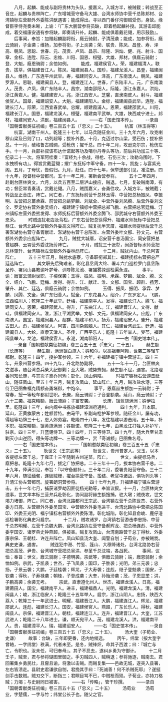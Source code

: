 <!-- { "loadSidebar": true } -->
　　八月，起麟、能成与副将贵林为头队，援嘉义。入城方半，被贼截；转战至正音庄，起麟与贵林阵亡，广东增城营守备马大雄、台湾水师协中营千总陈邦材、台湾镇标左营额外外委陈洪猷遇害；能成得出。寻以西门番仔沟御贼受伤，身故。缘督臣李侍尧奏未晰，上谕：『广东大鹏营参将员缺，即着杨起麟补授。其游击邱能成，着交福康安遇有参将缺，即奏请升补。起麟、能成俱着戴花翎，用示鼓励』。
　　后事闻，奉旨：加赠起麟副将衔，廕云骑尉，子清茂袭；能成，加参将衔，廕云骑尉，子金袭；维扬，加参将衔，子上炎袭；荣、联贵、陈凤、昌登、寿、泽高、朝凤、思聪、世春、元、茂贵、卢凤、昌宗、际隆、洪灿、健、兆、射斗、国章、金标、连陞、际云、忠维、川阳、国恩、桓璧、大雄、邦材，俱廕云骑尉；登、大魁，廕恩骑尉；余恤如例。
　　能成，福建侯官人。荣，福建福清人。联贵、拔萃，俱福建晋江人。陈凤、福建闽县人。国珍，福建龙溪人。昌登，福建闽县人。维扬，广东连平州武举。寿，福建同安人。泽高，广东南澳人。朝凤，福建罗源人。恩聪，福建闽县人。登，福建连江人。世春，广东陆丰人。元，广东南澳人。茂贵、卢凤，俱广东陆丰人。昌宗，湖南邵阳人。际隆，浙江永嘉人。洪灿，浙江黄岩人。健，福建建安人。兆，浙江西安人。芝馨，直隶南皮人。射斗，福建侯官人。国章，福建诏安人。大魁，福建建阳人。金标，福建闽县武举。连陞，福建长汀人。际荣，江西宜春武举。忠耀，顺建霞浦人。恩荣，福建邵武人。川阳，福建长汀人。国恩，福建龙溪人。桓璧，福建南平武举。大雄，陕西咸宁进士。邦材，福建同安人。洪猷，福建闽县人。
　　——右「国史馆本传」。
　　--录自「国朝耆献类征初编」卷三百五十五（「忠义」二十五）。
　　杭富（林玉得等）
　　杭富，湖南干州人。乾隆三十七年，以马兵随征金川。三十九年六月，攻克喇穆山梁及日则了口，功列超等；拔补外委。十月，克迈过尔山梁，受石伤；拔补把总。十一月，破格鲁古贼碉，受枪伤；擢千总。四十年二月，攻逊克尔宗，枪伤左手。十一月，兵部补叙该布达什诺起等功及噶尔丹寺头等功，前后共功加三十等、纪录二十一次。将军阿桂奏：『富经九十余战，得枪、石伤三次；攻勒乌围时，下水拽桥有功』。得旨赏戴蓝翎；擢广东抚标中军守备。四十一年，凯旋；与宴紫光阁。五月，丁母忧，告假归。九月，赴任。四十七年，保举送部引见，准注册。四十九年，授督标中营都司。五十一年二月，署新会营参将。
　　五十二年四月，赴剿台匪林爽文。六月，以兵五百至二层泸山接应，贼退。七月，复破贼南潭，有功；督臣常青奏请，赏戴花翎。八月，贼围嘉义，奋勇往攻。入城方半，被贼截；转战至正音庄，阵亡。同亡者，广东抚标前营千总林玉得、中营把总杨振凤、李振明、左营把总苗承霖、前营把总姚梦麟、刘斌全、中营外委刘凤腾、后营外委刘文全、罗定协右营外委吴绍介、福建建宁镇标中营把总郑飞鹏、右营把总官廷梅、汀州镇标左营外委熊发得、水师抚标后营额外外委余腾飞、邵武城守右营额外外委王恩荣。
　　时贼连扰老店及茑松，广东右营把总徐得升、福建水师抚标中营把总蔡江、台湾北路中营额外外委高文得阵亡。贼复扰半天厝，福建水师提标后营千总署澎湖协右营守备胥献珪、澎湖协右营千总陈淮、左营外委叶文郁、孙文元、右营额外外委余应彪阵亡。
　　九月，贼扰大城厝，诏安营千总汤国宝、同安营把总曾超群、云霄营外委沈扬芳阵亡。
　　十月，贼扰三十张犁，闽浙督标水师营把总林肇升、台湾镇标左营额外外委林彪阵亡。
　　十二月，贼扰内山，千总阿吉阵亡。
　　五十三年正月，贼扰水底寮，守备职衔郑其仁、福建抚标右营把总严廷选阵亡。
　　其文职先后殉难者，彰化县丞周大纶、署斗六门巡检罗门县丞陈圣传、署凤山县教谕叶梦苓、训导陈龙池、署猫雾拺巡检渠永湜。
　　事平，谕：廕富云骑尉世职，子榕保袭；玉得、振凤、振明、承霖、梦麟、斌全、腾、文全、绍介、飞鹏、廷梅、发得、得升、江、献珪、淮、文郁、国宝、超群、扬芳、肇升、其仁、廷选，俱廕云骑尉；余恤如例。
　　玉得、振凤、振明、承霖、梦麟、凤腾、文全，俱广东归善人。斌全，广东花县人。绍介，广东罗定人。飞鹏，江西临川人；乾隆三十年武举。廷梅，福建南平人。发得，福建长汀人。腾飞，福建同安人。恩荣，福建邵武人。得升，广东曲江人。江，福建晋江人。文得、献珪，俱福建同安人。淮，浙江平湖武举。文郁、文元，俱福建同安人。应彪，广东南澳人。国宝，福建闽县人。超群，福建平和人。扬芳，福建诏安人。肇升，福建古田人。彪，福建侯官人。阿吉，四川杂榖脑人。其仁，福建台湾武生。廷选，福建闽县人。大纶，直隶天津人。圣传，广西平乐人；乾隆十五年举人。梦苓，福建闽县举人。龙池，福建侯官人。永湜，湖南祁阳人。
　　——右「国史馆本传」。
　　--录自「国朝耆献类征初编」卷三百五十五（「忠义」二十五）。
　　赫生额（长庚等）
　　赫生额，满洲镶白旗人；姓和尔。以高祖董阿赖，世袭二等轻车都尉。乾隆三十四年，授护军参领。三十六年，补福建福宁镇中营游击。四十三年，升泉州营参将。四十九年，升北路协副将。
　　五十一年十一月，台匪林爽文滋事，随台湾总兵柴大纪御剿；至大墩，贼势蜂拥，赫生额不屈，遇害。北路理番同知长庚，与其次子嵩乔同殉；彰化、凤山俱陷。
　　时福宁镇标右营游击延山，随征凤山。至五十年三月，贼复攻凤山，延山阵亡。九月，贼攻盐水港，三等侍卫巴图鲁福克精额奋勇堵御，中炮卒。
　　事平，恩廕赫生额加一云骑尉；子常春，授一等轻车都尉世职。长庚，廕云骑尉；子音登额袭。延山，廕云骑尉；子六十三袭。福克精额，廕云骑尉；子富安袭。
　　长庚，镶蓝旗满洲；姓伊拉里。乾隆四十三年，由内阁中书拣放福建漳洲府通判。
　　四十九年，升本职。延山，正黄旗蒙古；姓额哲特。由马甲，补副鸟枪护军参领。随征金川，屡有功，得超等功牌三十七，恩入郊劳宴。乾隆四十八年，发往福建以游击用。五十年，补本职。福克精额，镶黄旗满洲；姓额诺。乾隆三十七年，由黑龙江打牲人补护军，驻京。四十三年，升蓝翎侍卫。四十四年，升三等侍卫。四十九年，随大兵至甘肃剿灭小山逆回，得头等功牌一、三等功牌一，赏「奇诚额」巴图鲁名号。
　　——右「国史馆本传」。
　　——「国朝耆献类征初编」卷三百五十五（「忠义」二十五）。
　　耿世文（王宗武等）
　　耿世文，贵州普定人。父玉，以本省提标左营千总，于雍正十三年随剿古州逆苗，阵亡。
　　世文，由提标马兵，廕把总。乾隆十九年七月，拔定广协把总。二十三年十一月，拔本协右营千总。二十九年，俸满引见，奉旨：『以守备题补』。三十年二月，委署贵阳营守备。三十二年六月，随征缅甸，连破贼栅，擢台拱营守备。蛮结、老官屯诸战，俱功列头等；升清江协左营都司。旋署朗洞营参将。
　　四十七年九月，升福建福宁镇左营游击。五十一年七月，捕获诸罗劫囚匪徒杨光勳等，奉旨议叙。十一月，台匪林爽文滋事，世文率本标三营弁兵赴彰化，协同副将赫生额搜捕，驻大墩；贼夜攻，世文竭力堵御，阵亡。同亡者，台湾北路都司王宗武、台湾镇左营千总陈世杰、右营外委方日高、左营额外外委吴国宝、中营额外外委毛进丰、台湾北路协中营把总陈国印、外委王光明、福宁镇标右营额外外委陈清。彰化城陷，彰化知县俞峻、鹿仔港巡检署彰化典史冯启宗。
　　十二月，贼攻诸罗，台湾镇右营游击李忠扬、中营千总苏明耀、左营千总魏大鹏、台湾北路协左营守备郝辉龙、把总杨连彪、中营外委李国安、诸罗典史钟燕超，俱被害。贼复攻凤山，台湾南路营千总丁得秋、外委康宗保、王朝桂、许连升阵亡。凤山知县汤大奎、闻警自刎；子荀业，亦被贼戕。典史史谦，遇害。
　　贼连犯中港、竹堑、篷山、大穆降诸处，台湾北路协右营把总高茂、尹贵、台湾城守营把总吴洪、参革千总沈端，各战死。
　　事闻，议恤；奉旨：世文，廕云骑尉；子德明袭。宗武等，俱廕云骑尉；端，廕恩骑尉；余恤如例。宗武，子凯袭；世杰，子飞凤袭；国印，子胜袭；光明，弟三元袭；忠扬，子景云袭；大鹏，子廷桂袭；辉龙，子大寿袭；连彪，继子登魁袭；国安，子钦袭；得秋，子寿禄袭；朝桂，子登成袭；大奎，孙贻汾袭；茂，子恩显垄；洪，子鹏高袭；余袭无考。
　　宗武，直隶遵化州人。世杰，福建龙溪人。日高，福建莆田人。国宝，福建南平人。进丰，福建福鼎人。光明，福建龙溪人。清，福建闽县人；峻，浙江临安人；乾隆三十五年举人。启宗，浙江山阴人。忠扬，陕西大荔人；乾隆三十一年武进士。明耀，福建晋江人。大鹏，福建连江人。辉龙，福建邵武人。连彪，福建长汀人。国安，福建侯官人。燕超，广东长乐人。得秋，福建闽县人。宗保，福建晋江人。朝桂，福建连江人。连升，福建晋江人。大奎，江苏武进人；乾隆二十八年进士。谦，顺天宛平人。茂，福建龙溪人。洪，福建南平人。贵，福建漳平人。瑞，福建诏安人。
　　——右「国史馆本传」。
　　--录自「国朝耆献类征初编」卷三百五十五（「忠义」二十五）。
　　汤大奎（子荀业、史谦）
　　故事：台缺，三年即更番，还内地候选。
　　丙午，纬堂（按大奎字曾辂，一字纬堂）秩满，代者未至。是冬，贼锋炽，命其子西渡；曰：『城亡与亡，令职也。汝未任，可归奉母』。其子不忍去，遂纠乡勇为守御计。
　　十二月壬子，贼至，君与参将瑚图里御之。手刃贼四人，贼稍退；参将驰逐，贼南去。君回署集乡勇民壮，且齎且谕，将激以击贼。而贼复集——邑故无城，遂突入县署，左右皆溃走。县尉史君谦欲自刎，君挽其手曰：『死诚善！何不杀贼死耶』？遂挺剑手击数贼。贼刃交下，断指三；君瞑目骂不已，中贼枪而殒。子荀业，亦持刀格贼；力竭；与史尉同日被害。
　　——右「传略」，管干珍撰。
　　——录自「国朝耆献类征初编」卷三百五十五（「忠义」二十五）
　　汤荀业
　　汤荀业，字楚儒，一字与竹；纬堂公长子也。随父之官。
